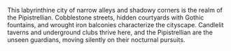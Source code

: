 This labyrinthine city of narrow alleys and shadowy corners is the realm of the Pipistrellian. Cobblestone streets, hidden courtyards with Gothic fountains, and wrought iron balconies characterize the cityscape. Candlelit taverns and underground clubs thrive here, and the Pipistrellian are the unseen guardians, moving silently on their nocturnal pursuits.
